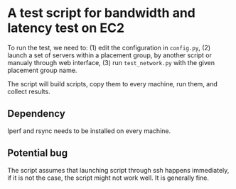 # A test script for bandwidth and latency test on EC2

To run the test, we need to:
(1) edit the configuration in `config.py`,
(2) launch a set of servers within a placement group, by another script or
    manualy through web interface,
(3) run `test_network.py` with the given placement group name.

The script will build scripts, copy them to every machine, run them, and
collect results.

## Dependency

Iperf and rsync needs to be installed on every machine.

## Potential bug

The script assumes that launching script through ssh happens immediately, if it
is not the case, the script might not work well. It is generally fine.


